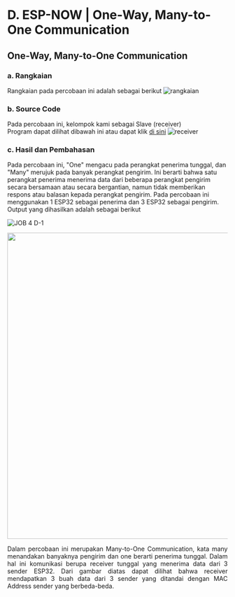 # D. ESP-NOW | One-Way, Many-to-One Communication

## One-Way, Many-to-One Communication

### a. Rangkaian
Rangkaian pada percobaan ini adalah sebagai berikut
![rangkaian](https://github.com/sabrinavirry/Sistem-Embedded/assets/151721571/9da09db0-fd2e-4636-87bc-bdc1e6393c3b)



### b. Source Code
Pada percobaan ini, kelompok kami sebagai Slave (receiver) <br>
Program dapat dilihat dibawah ini atau dapat klik <a href="https://github.com/sabrinavirry/Sistem-Embedded/blob/master/jobsheet%202.1/d.%20One-Way,%20Many-to-One%20Communication/1.%203%20board%20diatur%20sebagai%20Sender%20dan%201%20board%20diatur%20sebagai%20receiver/receiver.ino">di sini</a>
![receiver](https://github.com/sabrinavirry/Sistem-Embedded/assets/151721571/0f389e3d-caad-4180-8cb0-01fafc27e178)


### c. Hasil dan Pembahasan
Pada percobaan ini, "One" mengacu pada perangkat penerima tunggal, dan "Many" merujuk pada banyak perangkat pengirim. Ini berarti bahwa satu perangkat penerima menerima data dari beberapa perangkat pengirim secara bersamaan atau secara bergantian, namun tidak memberikan respons atau balasan kepada perangkat pengirim. Pada percobaan ini menggunakan 1 ESP32 sebagai penerima dan 3 ESP32 sebagai pengirim.
Output yang dihasilkan adalah sebagai berikut

 ![JOB 4 D-1](https://github.com/brianrahma/system-embedded/assets/82065700/fc08dd91-98f1-4ab2-ba22-5e308386dbae)

 <img src="https://github.com/brianrahma/system-embedded/assets/82065700/117f129c-4f66-4567-b4a2-86dd638d2091" width="700"><br>
 <p align="justify">Dalam percobaan ini merupakan Many-to-One Communication, kata many menandakan banyaknya pengirim dan one berarti penerima tunggal. Dalam hal ini komunikasi berupa receiver tunggal yang menerima data dari 3 sender ESP32. Dari gambar diatas dapat dilihat bahwa receiver mendapatkan 3 buah data dari 3 sender yang ditandai dengan MAC Address sender yang berbeda-beda.


